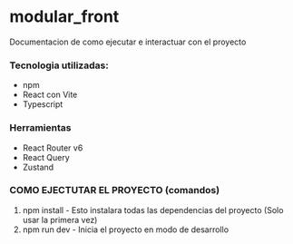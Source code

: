 # modular_front
Documentacion de como ejecutar e interactuar con el proyecto

### Tecnologia utilizadas:
* npm
* React con Vite
* Typescript

### Herramientas
* React Router v6
* React Query
* Zustand

### COMO EJECTUTAR EL PROYECTO (comandos)
1. npm install  - Esto instalara todas las dependencias del proyecto (Solo usar la primera vez)
2. npm run dev   - Inicia el proyecto en modo de desarrollo
